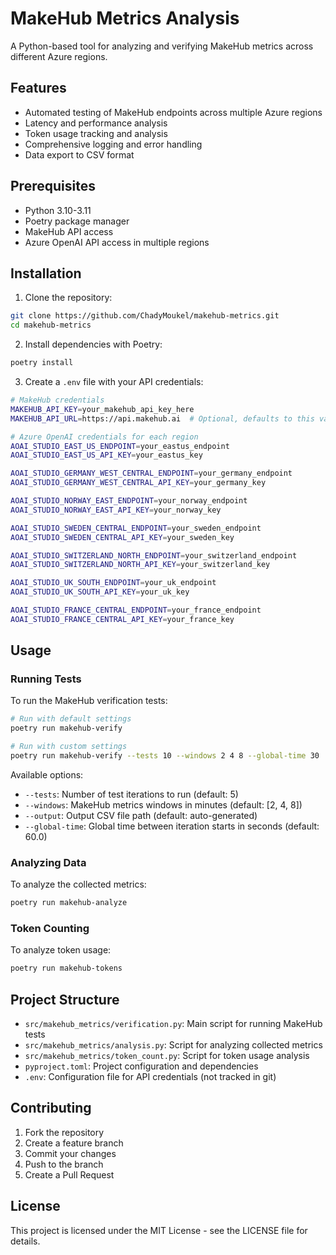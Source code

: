 # MakeHub Metrics Analysis

A Python-based tool for analyzing and verifying MakeHub metrics across different Azure regions.

## Features

- Automated testing of MakeHub endpoints across multiple Azure regions
- Latency and performance analysis
- Token usage tracking and analysis
- Comprehensive logging and error handling
- Data export to CSV format

## Prerequisites

- Python 3.10-3.11
- Poetry package manager
- MakeHub API access
- Azure OpenAI API access in multiple regions

## Installation

1. Clone the repository:
```bash
git clone https://github.com/ChadyMoukel/makehub-metrics.git
cd makehub-metrics
```

2. Install dependencies with Poetry:
```bash
poetry install
```

3. Create a `.env` file with your API credentials:
```bash
# MakeHub credentials
MAKEHUB_API_KEY=your_makehub_api_key_here
MAKEHUB_API_URL=https://api.makehub.ai  # Optional, defaults to this value

# Azure OpenAI credentials for each region
AOAI_STUDIO_EAST_US_ENDPOINT=your_eastus_endpoint
AOAI_STUDIO_EAST_US_API_KEY=your_eastus_key

AOAI_STUDIO_GERMANY_WEST_CENTRAL_ENDPOINT=your_germany_endpoint
AOAI_STUDIO_GERMANY_WEST_CENTRAL_API_KEY=your_germany_key

AOAI_STUDIO_NORWAY_EAST_ENDPOINT=your_norway_endpoint
AOAI_STUDIO_NORWAY_EAST_API_KEY=your_norway_key

AOAI_STUDIO_SWEDEN_CENTRAL_ENDPOINT=your_sweden_endpoint
AOAI_STUDIO_SWEDEN_CENTRAL_API_KEY=your_sweden_key

AOAI_STUDIO_SWITZERLAND_NORTH_ENDPOINT=your_switzerland_endpoint
AOAI_STUDIO_SWITZERLAND_NORTH_API_KEY=your_switzerland_key

AOAI_STUDIO_UK_SOUTH_ENDPOINT=your_uk_endpoint
AOAI_STUDIO_UK_SOUTH_API_KEY=your_uk_key

AOAI_STUDIO_FRANCE_CENTRAL_ENDPOINT=your_france_endpoint
AOAI_STUDIO_FRANCE_CENTRAL_API_KEY=your_france_key
```

## Usage

### Running Tests

To run the MakeHub verification tests:

```bash
# Run with default settings
poetry run makehub-verify

# Run with custom settings
poetry run makehub-verify --tests 10 --windows 2 4 8 --global-time 30
```

Available options:
- `--tests`: Number of test iterations to run (default: 5)
- `--windows`: MakeHub metrics windows in minutes (default: [2, 4, 8])
- `--output`: Output CSV file path (default: auto-generated)
- `--global-time`: Global time between iteration starts in seconds (default: 60.0)

### Analyzing Data

To analyze the collected metrics:

```bash
poetry run makehub-analyze
```

### Token Counting

To analyze token usage:

```bash
poetry run makehub-tokens
```

## Project Structure

- `src/makehub_metrics/verification.py`: Main script for running MakeHub tests
- `src/makehub_metrics/analysis.py`: Script for analyzing collected metrics
- `src/makehub_metrics/token_count.py`: Script for token usage analysis
- `pyproject.toml`: Project configuration and dependencies
- `.env`: Configuration file for API credentials (not tracked in git)

## Contributing

1. Fork the repository
2. Create a feature branch
3. Commit your changes
4. Push to the branch
5. Create a Pull Request

## License

This project is licensed under the MIT License - see the LICENSE file for details.
